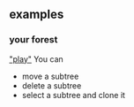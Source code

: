 ## examples

### your forest
["play"]()
You can
- move a subtree
- delete a subtree
- select a subtree and clone it
